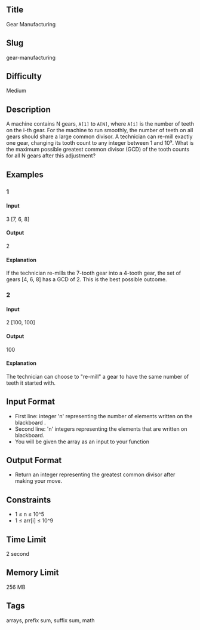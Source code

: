 ## Title

Gear Manufacturing

## Slug

gear-manufacturing

## Difficulty

Medium

## Description

A machine contains N gears, `A[1]` to `A[N]`, where `A[i]` is the number of teeth on the i-th gear. For the machine to run smoothly, the number of teeth on all gears should share a large common divisor. A technician can re-mill exactly one gear, changing its tooth count to any integer between 1 and 10⁹. What is the maximum possible greatest common divisor (GCD) of the tooth counts for all N gears after this adjustment?

## Examples

### 1

#### Input

3 
[7, 6, 8]

#### Output

2

#### Explanation

If the technician re-mills the 7-tooth gear into a 4-tooth gear, the set of gears [4, 6, 8] has a GCD of 2. This is the best possible outcome.

### 2

#### Input

2
[100, 100]

#### Output

100

#### Explanation

The technician can choose to "re-mill" a gear to have the same number of teeth it started with.

## Input Format

- First line: integer 'n' representing the number of elements written on the blackboard .  
- Second line: 'n' integers representing the elements that are written on blackboard.
- You will be given the array as an input to your function

## Output Format

- Return an integer representing the greatest common divisor after making your move.

## Constraints

- 1 ≤ n ≤ 10^5
- 1 ≤ arr[i] ≤ 10^9

## Time Limit

2 second

## Memory Limit

256 MB

## Tags

arrays, prefix sum, suffix sum, math

